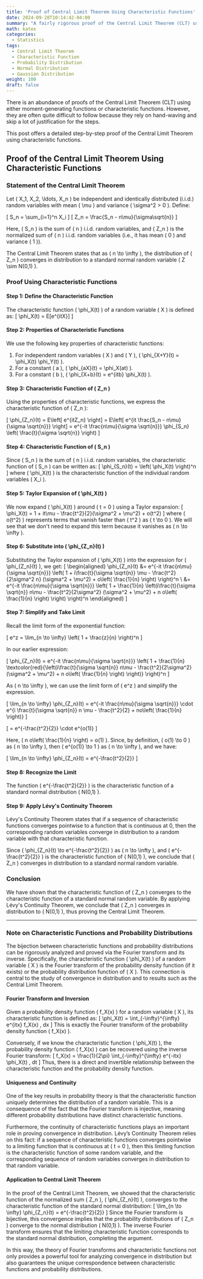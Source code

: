 ```yaml
---
title: 'Proof of Central Limit Theorem Using Characteristic Functions'
date: 2024-09-28T10:14:42-04:00
summary: "A fairly rigorous proof of the Central Limit Theorem (CLT) using characteristic functions."
math: katex
categories:
  - Statistics
tags:
  - Central Limit Theorem
  - Characteristic Function
  - Probability Distribution
  - Normal Distribution
  - Gaussian Distribution
weight: 100
draft: false
---
```


There is an abundance of proofs of the Central Limit Theorem (CLT) using either moment-generating functions or characteristic functions. However, they are often quite difficult to follow because they rely on hand-waving and skip a lot of justification for the steps.

This post offers a detailed step-by-step proof of the Central Limit Theorem using characteristic functions.

## Proof of the Central Limit Theorem Using Characteristic Functions

### **Statement of the Central Limit Theorem**

Let \( X_1, X_2, \ldots, X_n \) be independent and identically distributed (i.i.d.) random variables with mean \( \mu \) and variance \( \sigma^2 > 0 \). Define:

\[
S_n = \sum_{i=1}^n X_i
\]
\[
Z_n = \frac{S_n - n\mu}{\sigma\sqrt{n}}
\]

Here, \( S_n \) is the sum of \( n \) i.i.d. random variables, and \( Z_n \) is the normalized sum of \( n \) i.i.d. random variables (i.e., it has mean \( 0 \) and variance \( 1 \)).

The Central Limit Theorem states that as \( n \to \infty \), the distribution of \( Z_n \) converges in distribution to a standard normal random variable \( Z \sim N(0,1) \).

### **Proof Using Characteristic Functions**

#### **Step 1: Define the Characteristic Function**

The characteristic function \( \phi_X(t) \) of a random variable \( X \) is defined as:
\[
\phi_X(t) = E[e^{itX}]
\]

#### **Step 2: Properties of Characteristic Functions**

We use the following key properties of characteristic functions:
1. For independent random variables \( X \) and \( Y \), \( \phi_{X+Y}(t) = \phi_X(t) \phi_Y(t) \).
2. For a constant \( a \), \( \phi_{aX}(t) = \phi_X(at) \).
3. For a constant \( b \), \( \phi_{X+b}(t) = e^{itb} \phi_X(t) \).

#### **Step 3: Characteristic Function of \( Z_n \)**

Using the properties of characteristic functions, we express the characteristic function of \( Z_n \):

\[
\phi_{Z_n}(t) = E\left[ e^{itZ_n} \right] = E\left[ e^{it \frac{S_n - n\mu}{\sigma \sqrt{n}}} \right] = e^{-it \frac{n\mu}{\sigma \sqrt{n}}} \phi_{S_n} \left( \frac{t}{\sigma \sqrt{n}} \right)
\]

#### **Step 4: Characteristic Function of \( S_n \)**

Since \( S_n \) is the sum of \( n \) i.i.d. random variables, the characteristic function of \( S_n \) can be written as:
\[
\phi_{S_n}(t) = \left( \phi_X(t) \right)^n
\]
where \( \phi_X(t) \) is the characteristic function of the individual random variables \( X_i \).

#### **Step 5: Taylor Expansion of \( \phi_X(t) \)**

We now expand \( \phi_X(t) \) around \( t = 0 \) using a Taylor expansion:
\[
\phi_X(t) = 1 + it\mu - \frac{t^2}{2}(\sigma^2 + \mu^2) + o(t^2)
\]
where \( o(t^2) \) represents terms that vanish faster than \( t^2 \) as \( t \to 0 \). We will see that we don't need to expand this term because it vanishes as \( n \to \infty \).

#### **Step 6: Substitute into \( \phi_{Z_n}(t) \)**

Substituting the Taylor expansion of \( \phi_X(t) \) into the expression for \( \phi_{Z_n}(t) \), we get:
\[
\begin{aligned}
\phi_{Z_n}(t) &= e^{-it \frac{n\mu}{\sigma \sqrt{n}}} \left( 1 + i\frac{t}{\sigma \sqrt{n}} \mu - \frac{t^2}{2\sigma^2 n} (\sigma^2 + \mu^2) + o\left( \frac{1}{n} \right) \right)^n
\\
&= e^{-it \frac{n\mu}{\sigma \sqrt{n}}} \left( 1 + \frac{1}{n} \left(i\frac{t}{\sigma \sqrt{n}} n\mu - \frac{t^2}{2\sigma^2} (\sigma^2 + \mu^2) + n o\left( \frac{1}{n} \right) \right) \right)^n
\end{aligned}
\]

#### **Step 7: Simplify and Take Limit**

Recall the limit form of the exponential function:

\[
e^z = \lim_{n \to \infty} \left( 1 + \frac{z}{n} \right)^n
\]

In our earlier expression:

\[
\phi_{Z_n}(t) = e^{-it \frac{n\mu}{\sigma \sqrt{n}}} \left( 1 + \frac{1}{n} \textcolor{red}{\left(i\frac{t}{\sigma \sqrt{n}} n\mu - \frac{t^2}{2\sigma^2} (\sigma^2 + \mu^2) + n o\left( \frac{1}{n} \right) \right)} \right)^n
\]

As \( n \to \infty \), we can use the limit form of \( e^z \) and simplify the expression.

\[
\lim_{n \to \infty} \phi_{Z_n}(t) = e^{-it \frac{n\mu}{\sigma \sqrt{n}}} \cdot e^{i \frac{t}{\sigma \sqrt{n}} n \mu - \frac{t^2}{2} + no\left( \frac{1}{n} \right)}
\]

\[
= e^{-\frac{t^2}{2}} \cdot e^{o(1)}
\]

Here, \( n o\left( \frac{1}{n} \right) = o(1) \). Since, by definition, \( o(1) \to 0 \) as \( n \to \infty \), then \( e^{o(1)} \to 1 \) as \( n \to \infty \), and we have:

\[
\lim_{n \to \infty} \phi_{Z_n}(t) = e^{-\frac{t^2}{2}}
\]

#### **Step 8: Recognize the Limit**

The function \( e^{-\frac{t^2}{2}} \) is the characteristic function of a standard normal distribution \( N(0,1) \).

#### **Step 9: Apply Lévy's Continuity Theorem**

Lévy's Continuity Theorem states that if a sequence of characteristic functions converges pointwise to a function that is continuous at 0, then the corresponding random variables converge in distribution to a random variable with that characteristic function.

Since \( \phi_{Z_n}(t) \to e^{-\frac{t^2}{2}} \) as \( n \to \infty \), and \( e^{-\frac{t^2}{2}} \) is the characteristic function of \( N(0,1) \), we conclude that \( Z_n \) converges in distribution to a standard normal random variable.

### **Conclusion**

We have shown that the characteristic function of \( Z_n \) converges to the characteristic function of a standard normal random variable. By applying Lévy's Continuity Theorem, we conclude that \( Z_n \) converges in distribution to \( N(0,1) \), thus proving the Central Limit Theorem.

---

### **Note on Characteristic Functions and Probability Distributions**

The bijection between characteristic functions and probability distributions can be rigorously analyzed and proved via the Fourier transform and its inverse. Specifically, the characteristic function \( \phi_X(t) \) of a random variable \( X \) is the Fourier transform of the probability density function (if it exists) or the probability distribution function of \( X \). This connection is central to the study of convergence in distribution and to results such as the Central Limit Theorem.

#### **Fourier Transform and Inversion**

Given a probability density function \( f_X(x) \) for a random variable \( X \), its characteristic function is defined as:
\[
\phi_X(t) = \int_{-\infty}^{\infty} e^{itx} f_X(x) \, dx
\]
This is exactly the Fourier transform of the probability density function \( f_X(x) \).

Conversely, if we know the characteristic function \( \phi_X(t) \), the probability density function \( f_X(x) \) can be recovered using the inverse Fourier transform:
\[
f_X(x) = \frac{1}{2\pi} \int_{-\infty}^{\infty} e^{-itx} \phi_X(t) \, dt
\]
Thus, there is a direct and invertible relationship between the characteristic function and the probability density function.

#### **Uniqueness and Continuity**

One of the key results in probability theory is that the characteristic function uniquely determines the distribution of a random variable. This is a consequence of the fact that the Fourier transform is injective, meaning different probability distributions have distinct characteristic functions.

Furthermore, the continuity of characteristic functions plays an important role in proving convergence in distribution. Lévy’s Continuity Theorem relies on this fact: if a sequence of characteristic functions converges pointwise to a limiting function that is continuous at \( t = 0 \), then this limiting function is the characteristic function of some random variable, and the corresponding sequence of random variables converges in distribution to that random variable.

#### **Application to Central Limit Theorem**

In the proof of the Central Limit Theorem, we showed that the characteristic function of the normalized sum \( Z_n \), \( \phi_{Z_n}(t) \), converges to the characteristic function of the standard normal distribution:
\[
\lim_{n \to \infty} \phi_{Z_n}(t) = e^{-\frac{t^2}{2}}
\]
Since the Fourier transform is bijective, this convergence implies that the probability distributions of \( Z_n \) converge to the normal distribution \( N(0,1) \). The inverse Fourier transform ensures that the limiting characteristic function corresponds to the standard normal distribution, completing the argument.

In this way, the theory of Fourier transforms and characteristic functions not only provides a powerful tool for analyzing convergence in distribution but also guarantees the unique correspondence between characteristic functions and probability distributions.